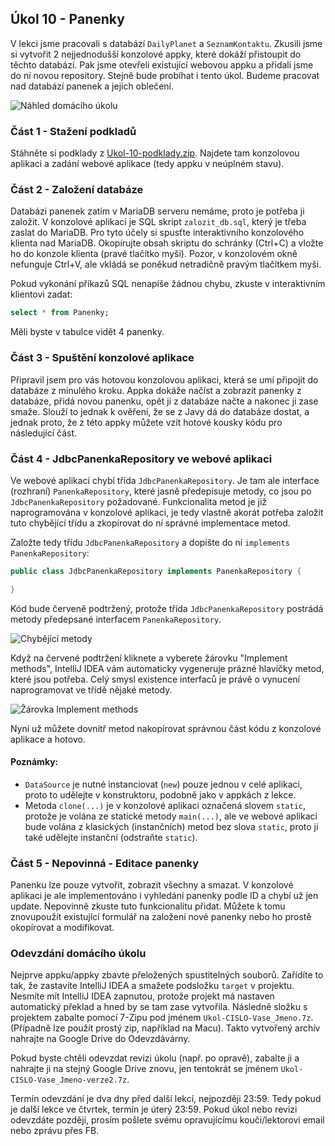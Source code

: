 Úkol 10 - Panenky
----------------------------------------------------------

V lekci jsme pracovali s databází `DailyPlanet` a `SeznamKontaktu`.
Zkusili jsme si vytvořit 2 nejjednodušší konzolové appky, které dokáží přistoupit do těchto databází.
Pak jsme otevřeli existující webovou appku a přidali jsme do ní novou repository.
Stejně bude probíhat i tento úkol.
Budeme pracovat nad databází panenek a jejich oblečení.

![Náhled domácího úkolu](img/ukol10-preview.png)


### Část 1 - Stažení podkladů

Stáhněte si podklady z [Ukol-10-podklady.zip](/data/2019-jaro/java2/Ukol-10-podklady.zip).
Najdete tam konzolovou aplikaci a zadání webové aplikace (tedy appku v neúplném stavu).



### Část 2 - Založení databáze

Databázi panenek zatím v MariaDB serveru nemáme, proto je potřeba ji založit.
V konzolové aplikaci je SQL skript `zalozit_db.sql`, který je třeba zaslat do MariaDB.
Pro tyto účely si spusťte interaktivního konzolového klienta nad MariaDB.
Okopírujte obsah skriptu do schránky (Ctrl+C) a vložte ho do konzole klienta (pravé tlačítko myši).
Pozor, v konzolovém okně nefunguje Ctrl+V, ale vkládá se poněkud netradičně pravým tlačítkem myši.

Pokud vykonání příkazů SQL nenapíše žádnou chybu, zkuste v interaktivním klientovi zadat:
~~~sql
select * from Panenky;
~~~
Měli byste v tabulce vidět 4 panenky.


### Část 3 - Spuštění konzolové aplikace

Připravil jsem pro vás hotovou konzolovou aplikaci, která se umí připojit do databáze z minulého kroku.
Appka dokáže načíst a zobrazit panenky z databáze, přidá novou panenku, opět ji z databáze načte a nakonec ji zase smaže.
Slouží to jednak k ověření, že se z Javy dá do databáze dostat, a jednak proto, že z této appky můžete vzít hotové kousky kódu pro následující část.


### Část 4 - JdbcPanenkaRepository ve webové aplikaci

Ve webové aplikaci chybí třída `JdbcPanenkaRepository`. Je tam ale interface (rozhraní) `PanenkaRepository`, které jasně předepisuje metody,
co jsou po `JdbcPanenkaRepository` požadované. Funkcionalita metod je již naprogramována v konzolové aplikaci,
je tedy vlastně akorát potřeba založit tuto chybějící třídu a zkopírovat do ní správné implementace metod.

Založte tedy třídu `JdbcPanenkaRepository` a dopište do ní `implements PanenkaRepository`:
~~~java
public class JdbcPanenkaRepository implements PanenkaRepository {

}
~~~

Kód bude červeně podtržený, protože třída `JdbcPanenkaRepository` postrádá metody předepsané interfacem `PanenkaRepository`.

![Chybějící metody](img/ukol10-missing-methods.png)

Když na červené podtržení kliknete a vyberete žárovku "Implement methods", IntelliJ IDEA vám automaticky vygeneruje prázné
hlavičky metod, které jsou potřeba. Celý smysl existence interfaců je právě o vynucení naprogramovat ve třídě nějaké metody.

![Žárovka Implement methods](img/ukol10-implement-methods.png)


Nyní už můžete dovnitř metod nakopírovat správnou část kódu z konzolové aplikace a hotovo.


#### Poznámky:
- `DataSource` je nutné instanciovat (`new`) pouze jednou v celé aplikaci, proto to udělejte v konstruktoru,
podobně jako v appkách z lekce.
- Metoda `clone(...)` je v konzolové aplikaci označená slovem `static`, protože je volána ze statické metody `main(...)`,
ale ve webové aplikaci bude volána z klasických (instančních) metod bez slova `static`,
proto ji také udělejte instanční (odstraňte `static`).



### Část 5 - Nepovinná - Editace panenky

Panenku lze pouze vytvořit, zobrazit všechny a smazat. V konzolové aplikaci je ale implementováno i vyhledání panenky podle ID
a chybí už jen update. Nepovinně zkuste tuto funkcionalitu přidat. Můžete k tomu znovupoužít existující formulář na založení nové panenky
nebo ho prostě okopírovat a modifikovat.




### Odevzdání domácího úkolu

Nejprve appku/appky zbavte přeložených spustitelných souborů. Zařídíte to tak,
že zastavíte IntelliJ IDEA a smažete podsložku `target` v projektu.
Nesmíte mít IntelliJ IDEA zapnutou, protože projekt má nastaven
automatický překlad a hned by se tam zase vytvořila.
Následně složku s projektem zabalte pomocí 7-Zipu pod jménem `Ukol-CISLO-Vase_Jmeno.7z`.
(Případně lze použít prostý zip, například na Macu).
Takto vytvořený archív nahrajte na Google Drive do Odevzdávárny.

Pokud byste chtěli odevzdat revizi úkolu (např. po opravě),
zabalte ji a nahrajte ji na stejný Google Drive znovu,
jen tentokrát se jménem `Ukol-CISLO-Vase_Jmeno-verze2.7z`.

Termín odevzdání je dva dny před další lekcí, nejpozději 23:59.
Tedy pokud je další lekce ve čtvrtek, termín je úterý 23:59.
Pokud úkol nebo revizi odevzdáte později,
prosím pošlete svému opravujícímu kouči/lektorovi email nebo zprávu přes FB.
